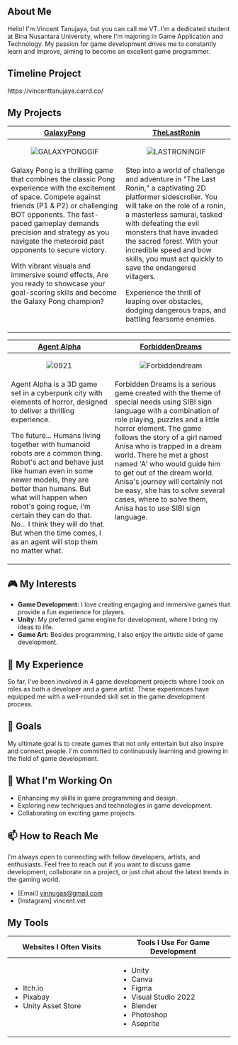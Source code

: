 ## About Me

Hello! I'm Vincent Tanujaya, but you can call me VT. I'm a dedicated student at Bina Nusantara University, where I'm majoring in Game Application and Technology. My passion for game development drives me to constantly learn and improve, aiming to become an excellent game programmer.

<h2>Timeline Project</h2>
https://vincenttanujaya.carrd.co/ 
<h2>My Projects</h2>

<!-- ============================================= -->
<table>
  <thead>
    <tr>
      <th width="500px" align="center"><a href="https://github.com/VuinZ/GalaxyPong">GalaxyPong</th>
      <th width="500px" align="center"><a href="https://github.com/VuinZ/TheLastRonin">TheLastRonin</th>
    </tr>
  </thead>
  <tbody>
  <tr width="500px" align="center">
  <td>
    
![GALAXYPONGGIF](https://github.com/VuinZ/VuinZ/assets/156357008/a4a4dd3b-d23b-4f25-83bd-1886f6bc54e3)


  </td>
  <td>

![LASTRONINGIF](https://github.com/VuinZ/VuinZ/assets/156357008/d01b3f6e-678c-4a5d-a139-2e45ebacef07)


  </td>
  </tr>
  <tr width="500px">
  <td valign="text-top">
Galaxy Pong is a thrilling game that combines the classic Pong experience with the excitement of space. Compete against friends (P1 & P2) or challenging BOT opponents. The fast-paced gameplay demands precision and strategy as you navigate the meteoroid past opponents to secure victory. 
    
With vibrant visuals and immersive sound effects, Are you ready to showcase your goal-scoring skills and become the Galaxy Pong champion?
  </td>
  <td valign="text-top">
Step into a world of challenge and adventure in "The Last Ronin," a captivating 2D platformer sidescroller. You will take on the role of a ronin, a masterless samurai, tasked with defeating the evil monsters that have invaded the sacred forest. With your incredible speed and bow skills, you must act quickly to save the endangered villagers.

Experience the thrill of leaping over obstacles, dodging dangerous traps, and battling fearsome enemies.
  </td>
  </tr>
  

  </tbody>
</table>
<!-- ============================================= -->
<table>
  <thead>
    <tr>
      <th width="500px" align="center"><a href="https://github.com/VuinZ/GAMEJAM">Agent Alpha</th>
      <th width="500px" align="center"><a href="https://github.com/VuinZ/Forbidden-Dream-Project">ForbiddenDreams</th>
    </tr>
  </thead>
  <tbody>
  <tr width="500px" align="center">
  <td>

  ![0921](https://github.com/user-attachments/assets/73930200-dae7-44c1-9b65-566aa107248a)


  </td>
  <td>

  ![Forbiddendream](https://github.com/VuinZ/VuinZ/assets/156357008/27c71065-fd44-4752-a916-235bb19689b2)


  </td>
  </tr>
  <tr width="500px">
  <td valign="text-top">
Agent Alpha is a 3D game set in a cyberpunk city with elements of horror, designed to deliver a thrilling experience.

The future... Humans living together with humanoid robots are a common thing. Robot's act and behave just like human even in some newer models, they are better than humans. But what will happen when robot's going rogue, i'm certain they can do that. No... I think they will do that.  But when the time comes, I as an agent will stop them no matter what.  

  </td>
  <td valign="text-top">
Forbidden Dreams is a serious game created with the theme of special needs using SIBI sign language with a combination of role playing, puzzles and a little horror element. The game follows the story of a girl named Anisa who is trapped in a dream world. There he met a ghost named 'A' who would guide him to get out of the dream world. Anisa's journey will certainly not be easy, she has to solve several cases, where to solve them, Anisa has to use SIBI sign language. 
  </td>
  </tr>
  

  </tbody>
</table>

## 🎮 My Interests

- **Game Development:** I love creating engaging and immersive games that provide a fun experience for players.
- **Unity:** My preferred game engine for development, where I bring my ideas to life.
- **Game Art:** Besides programming, I also enjoy the artistic side of game development.

## 💼 My Experience

So far, I've been involved in 4 game development projects where I took on roles as both a developer and a game artist. These experiences have equipped me with a well-rounded skill set in the game development process.

## 🎯 Goals

My ultimate goal is to create games that not only entertain but also inspire and connect people. I'm committed to continuously learning and growing in the field of game development.

## 🌱 What I'm Working On

- Enhancing my skills in game programming and design.
- Exploring new techniques and technologies in game development.
- Collaborating on exciting game projects.

## 📫 How to Reach Me

I'm always open to connecting with fellow developers, artists, and enthusiasts. Feel free to reach out if you want to discuss game development, collaborate on a project, or just chat about the latest trends in the gaming world.

- [Email] vinnugas@gmail.com
- [Instagram] vincent.vet




<!-- ============================================= -->
<h2>My Tools</h2>
<table>
  <thead>
    <tr>
      <th width="500px" align="center">Websites I Often Visits</th>
      <th width="500px" align="center">Tools I Use For Game Development</th>
    </tr>
  </thead>
  <tbody>
  <tr width="500px" align="left">
  <td>

  - Itch.io
  - Pixabay
  - Unity Asset Store
  
  </td>
  <td>

  - Unity
  - Canva
  - Figma
  - Visual Studio 2022
  - Blender
  - Photoshop
  - Aseprite


  </td>
  </tr>
  </tbody>
</table>
<!-- ============================================= -->
